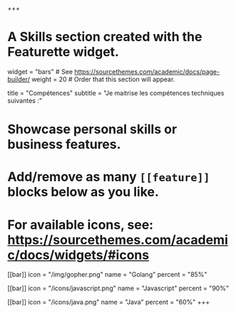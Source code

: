 +++
# A Skills section created with the Featurette widget.
widget = "bars"  # See https://sourcethemes.com/academic/docs/page-builder/
weight = 20  # Order that this section will appear.

title = "Compétences"
subtitle = "Je maitrise les compétences techniques suivantes :"

# Showcase personal skills or business features.
# 
# Add/remove as many `[[feature]]` blocks below as you like.
# 
# For available icons, see: https://sourcethemes.com/academic/docs/widgets/#icons

[[bar]]
	icon = "/img/gopher.png"
  name = "Golang"
  percent = "85%"

[[bar]]
	icon = "/icons/javascript.png"
  name = "Javascript"
  percent = "90%"

[[bar]]
	icon = "/icons/java.png"
  name = "Java"
  percent = "60%"
+++
